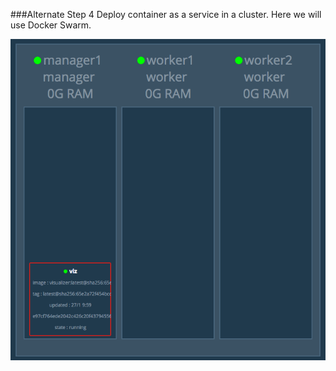 ###Alternate Step 4
Deploy container as a service in a cluster.  Here we will use Docker Swarm.

![](images/swarm1.png)

